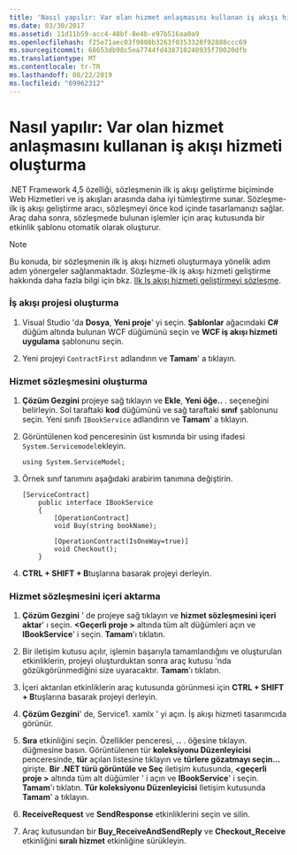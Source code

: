 ```yaml
---
title: 'Nasıl yapılır: Var olan hizmet anlaşmasını kullanan iş akışı hizmeti oluşturma'
ms.date: 03/30/2017
ms.assetid: 11d11b59-acc4-48bf-8e4b-e97b516aa0a9
ms.openlocfilehash: f25e71aec03f9808b3263f0353328f92888ccc69
ms.sourcegitcommit: 68653db98c5ea7744fd438710248935f70020dfb
ms.translationtype: MT
ms.contentlocale: tr-TR
ms.lasthandoff: 08/22/2019
ms.locfileid: "69962312"
---
```

# <a name="how-to-create-a-workflow-service-that-consumes-an-existing-service-contract"></a>Nasıl yapılır: Var olan hizmet anlaşmasını kullanan iş akışı hizmeti oluşturma
.NET Framework 4,5 özelliği, sözleşmenin ilk iş akışı geliştirme biçiminde Web Hizmetleri ve iş akışları arasında daha iyi tümleştirme sunar. Sözleşme-ilk iş akışı geliştirme aracı, sözleşmeyi önce kod içinde tasarlamanızı sağlar. Araç daha sonra, sözleşmede bulunan işlemler için araç kutusunda bir etkinlik şablonu otomatik olarak oluşturur.  
  
> [!NOTE]
> Bu konuda, bir sözleşmenin ilk iş akışı hizmeti oluşturmaya yönelik adım adım yönergeler sağlanmaktadır. Sözleşme-ilk iş akışı hizmeti geliştirme hakkında daha fazla bilgi için bkz. [Ilk Iş akışı hizmeti geliştirmeyi sözleşme](contract-first-workflow-service-development.md).  
  
### <a name="creating-the-workflow-project"></a>İş akışı projesi oluşturma  
  
1. Visual Studio 'da **Dosya**, **Yeni proje**' yi seçin. **Şablonlar** ağacındaki **C#** düğüm altında bulunan WCF düğümünü seçin ve **WCF iş akışı hizmeti uygulama** şablonunu seçin.  
  
2. Yeni projeyi `ContractFirst` adlandırın ve **Tamam**' a tıklayın.  
  
### <a name="creating-the-service-contract"></a>Hizmet sözleşmesini oluşturma  
  
1. **Çözüm Gezgini** projeye sağ tıklayın ve **Ekle**, **Yeni öğe..** . seçeneğini belirleyin. Sol taraftaki **kod** düğümünü ve sağ taraftaki **sınıf** şablonunu seçin. Yeni sınıfı `IBookService` adlandırın ve **Tamam**' a tıklayın.  
  
2. Görüntülenen kod penceresinin üst kısmında bir using ifadesi `System.Servicemodel`ekleyin.  
  
    ```  
    using System.ServiceModel;  
    ```  
  
3. Örnek sınıf tanımını aşağıdaki arabirim tanımına değiştirin.  
  
    ```  
    [ServiceContract]  
        public interface IBookService  
        {  
            [OperationContract]  
            void Buy(string bookName);  
  
            [OperationContract(IsOneWay=true)]  
            void Checkout();  
        }  
    ```  
  
4. **CTRL + SHIFT + B**tuşlarına basarak projeyi derleyin.  
  
### <a name="importing-the-service-contract"></a>Hizmet sözleşmesini içeri aktarma  
  
1. **Çözüm Gezgini** ' de projeye sağ tıklayın ve **hizmet sözleşmesini içeri aktar**' ı seçin. **\<Geçerli proje >** altında tüm alt düğümleri açın ve **IBookService**' i seçin. **Tamam**'ı tıklatın.  
  
2. Bir iletişim kutusu açılır, işlemin başarıyla tamamlandığını ve oluşturulan etkinliklerin, projeyi oluşturduktan sonra araç kutusu 'nda gözükgörünmediğini size uyaracaktır. **Tamam**'ı tıklatın.  
  
3. İçeri aktarılan etkinliklerin araç kutusunda görünmesi için **CTRL + SHIFT + B**tuşlarına basarak projeyi derleyin.  
  
4. **Çözüm Gezgini**' de, Service1. xamlx ' yi açın. İş akışı hizmeti tasarımcıda görünür.  
  
5. **Sıra** etkinliğini seçin. Özellikler penceresi, **..** . öğesine tıklayın. düğmesine basın. Görüntülenen tür **koleksiyonu Düzenleyicisi** penceresinde, **tür** açılan listesine tıklayın ve **türlere gözatmayı seçin...** girişte. **Bir .NET türü görüntüle ve Seç** iletişim kutusunda,  **\<geçerli proje >** altında tüm alt düğümler ' i açın ve **IBookService**' i seçin. **Tamam**'ı tıklatın. **Tür koleksiyonu Düzenleyicisi** Iletişim kutusunda **Tamam**' a tıklayın.  
  
6. **ReceiveRequest** ve **SendResponse** etkinliklerini seçin ve silin.  
  
7. Araç kutusundan bir **Buy_ReceiveAndSendReply** ve **Checkout_Receive** etkinliğini **sıralı hizmet** etkinliğine sürükleyin.
